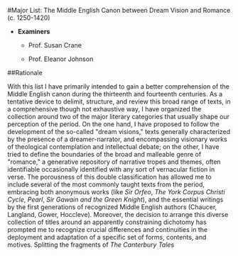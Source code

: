 #Major List: The Middle English Canon between Dream Vision and Romance (c. 1250-1420)

- __Examiners__

	- Prof. Susan Crane

	- Prof. Eleanor Johnson

##Rationale

With this list I have primarily intended to gain a better comprehension of the Middle English canon during the thirteenth and fourteenth centuries. As a tentative device to delimit, structure, and review this broad range of texts, in a comprehensive though not exhaustive way, I have organized the collection around two of the major literary categories that usually shape our perception of the period. On the one hand, I have proposed to follow the development of the so-called "dream visions," texts generally characterized by the presence of a dreamer-narrator, and encompassing visionary works of theological contemplation and intellectual debate; on the other, I have tried to define the boundaries of the broad and malleable genre of "romance," a generative repository of narrative tropes and themes, often identifiable  occasionally identified with any sort of vernacular fiction in verse. The porousness of this double classification has allowed me to include several of the most commonly taught texts from the period, embracing both anonymous works (like _Sir Orfeo_, _The York Corpus Christi Cycle_, _Pearl_, _Sir Gawain and the Green Knight_), and the essential writings by the first generations of recognized Middle English authors (Chaucer, Langland, Gower, Hoccleve). Moreover, the decision to arrange this diverse collection of titles around an apparently constraining dichotomy has prompted me to recognize crucial differences and continuities in the deployment and adaptation of a specific set of forms, contents, and motives. Splitting the fragments of _The Canterbury Tales_ 
